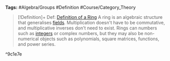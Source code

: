 ---
---

**Tags:** #Algebra/Groups #Definition #Course/Category_Theory 

 > 
 > \[!Definition\]+  Def: [Definition of a Ring](Definition%20of%20a%20Ring.md)
 > A ring is an algebraic structure that generalises [fields](Field%20Axioms%20of%20R.md). Multiplication doesn't have to be commutative, and multiplicative inverses don't need to exist. Rings can numbers such as [integers](Field%20Axioms%20of%20R.md) or complex numbers, but they may also be non-numerical objects such as polynomials, square matrices, functions, and power series.

^9c1e7e
